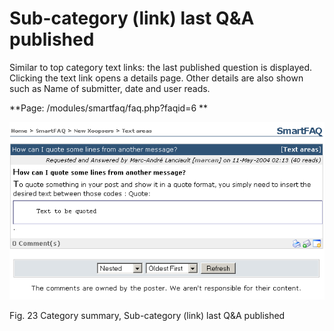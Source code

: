 # Sub-category (link) last Q&A published


Similar to top category text links: the last published question is displayed. Clicking the text link opens a details page. Other details are also shown such as Name of submitter, date and user reads.

**Page: /modules/smartfaq/faq.php?faqid=6 **

![](../../assets/user-quote.png)  

Fig. 23 Category summary, Sub-category (link) last Q&A published
